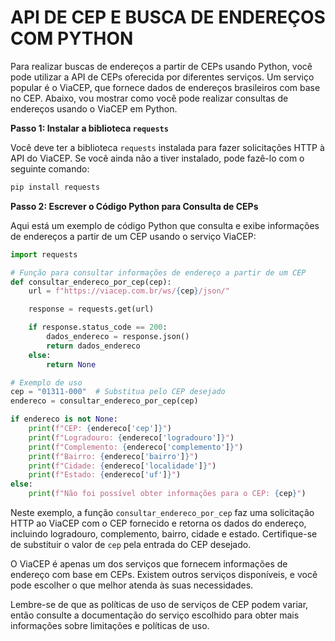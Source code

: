 # API DE CEP E BUSCA DE ENDEREÇOS COM PYTHON
Para realizar buscas de endereços a partir de CEPs usando Python, você pode utilizar a API de CEPs oferecida por diferentes serviços. Um serviço popular é o ViaCEP, que fornece dados de endereços brasileiros com base no CEP. Abaixo, vou mostrar como você pode realizar consultas de endereços usando o ViaCEP em Python.

**Passo 1: Instalar a biblioteca `requests`**

Você deve ter a biblioteca `requests` instalada para fazer solicitações HTTP à API do ViaCEP. Se você ainda não a tiver instalado, pode fazê-lo com o seguinte comando:

```bash
pip install requests
```

**Passo 2: Escrever o Código Python para Consulta de CEPs**

Aqui está um exemplo de código Python que consulta e exibe informações de endereços a partir de um CEP usando o serviço ViaCEP:

```python
import requests

# Função para consultar informações de endereço a partir de um CEP
def consultar_endereco_por_cep(cep):
    url = f"https://viacep.com.br/ws/{cep}/json/"

    response = requests.get(url)

    if response.status_code == 200:
        dados_endereco = response.json()
        return dados_endereco
    else:
        return None

# Exemplo de uso
cep = "01311-000"  # Substitua pelo CEP desejado
endereco = consultar_endereco_por_cep(cep)

if endereco is not None:
    print(f"CEP: {endereco['cep']}")
    print(f"Logradouro: {endereco['logradouro']}")
    print(f"Complemento: {endereco['complemento']}")
    print(f"Bairro: {endereco['bairro']}")
    print(f"Cidade: {endereco['localidade']}")
    print(f"Estado: {endereco['uf']}")
else:
    print(f"Não foi possível obter informações para o CEP: {cep}")
```

Neste exemplo, a função `consultar_endereco_por_cep` faz uma solicitação HTTP ao ViaCEP com o CEP fornecido e retorna os dados do endereço, incluindo logradouro, complemento, bairro, cidade e estado. Certifique-se de substituir o valor de `cep` pela entrada do CEP desejado.

O ViaCEP é apenas um dos serviços que fornecem informações de endereço com base em CEPs. Existem outros serviços disponíveis, e você pode escolher o que melhor atenda às suas necessidades.

Lembre-se de que as políticas de uso de serviços de CEP podem variar, então consulte a documentação do serviço escolhido para obter mais informações sobre limitações e políticas de uso.